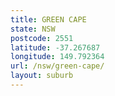 ```yaml
---
title: GREEN CAPE
state: NSW
postcode: 2551
latitude: -37.267687
longitude: 149.792364
url: /nsw/green-cape/
layout: suburb
---
```

